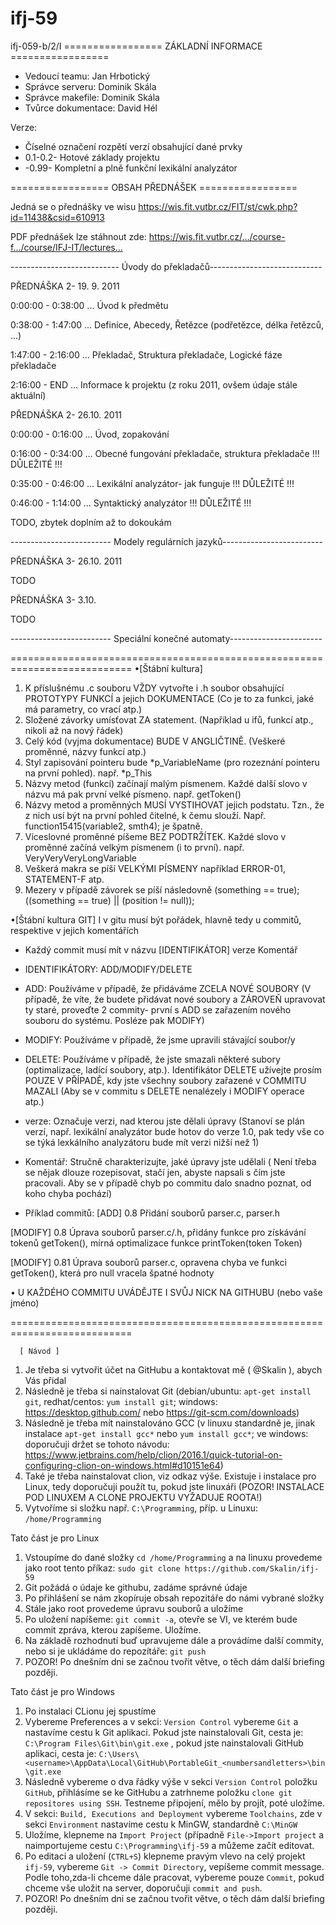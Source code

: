# ifj-59
ifj-059-b/2/I
================= ZÁKLADNÍ INFORMACE =================

- Vedoucí teamu: Jan Hrbotický
- Správce serveru: Dominik Skála
- Správce makefile: Dominik Skála
- Tvůrce dokumentace: David Hél
 

Verze:
- Číselné označení rozpětí verzí obsahující dané prvky
- 0.1-0.2- Hotové základy projektu
- -0.99- Kompletní a plně funkční lexikální analyzátor

================= OBSAH PŘEDNÁŠEK =================

Jedná se o přednášky ve wisu https://wis.fit.vutbr.cz/FIT/st/cwk.php?id=11438&csid=610913

PDF přednášek lze stáhnout zde: https://wis.fit.vutbr.cz/…/course-f…/course/IFJ-IT/lectures…

--------------------------- Úvody do překladačů----------------------------

PŘEDNÁŠKA 2- 19. 9. 2011

0:00:00 - 0:38:00 ... Úvod k předmětu

0:38:00 - 1:47:00 ... Definice, Abecedy, Řetězce (podřetězce, délka řetězců, ...)

1:47:00 - 2:16:00 ... Překladač, Struktura překladače, Logické fáze překladače

2:16:00 - END ... Informace k projektu (z roku 2011, ovšem údaje stále aktuální)



PŘEDNÁŠKA 2- 26.10. 2011

0:00:00 - 0:16:00 ... Úvod, zopakování

0:16:00 - 0:34:00 ... Obecné fungování překladače, struktura překladače !!! DŮLEŽITÉ !!!

0:35:00 - 0:46:00 ... Lexikální analyzátor- jak funguje !!! DŮLEŽITÉ !!!

0:46:00 - 1:14:00 ... Syntaktický analyzátor !!! DŮLEŽITÉ !!!

TODO, zbytek doplním až to dokoukám

------------------------- Modely regulárních jazyků-------------------------

PŘEDNÁŠKA 3- 26.10. 2011

TODO

PŘEDNÁŠKA 3- 3.10.

TODO

------------------------- Speciální konečné automaty-----------------------


===========================================================================
•[Štábní kultura]

1. K příslušnému .c souboru VŽDY vytvořte i .h soubor obsahující PROTOTYPY FUNKCÍ a jejich DOKUMENTACE (Co je to za funkci, jaké má parametry, co vrací atp.)
2. Složené závorky umísťovat ZA statement. (Například u ifů, funkcí atp., nikoli až na nový řádek)
3. Celý kód (vyjma dokumentace) BUDE V ANGLIČTINĚ. (Veškeré proměnné, názvy funkcí atp.)
4. Styl zapisování pointeru bude *p_VariableName (pro rozeznání pointeru na první pohled). např. *p_This
5. Názvy metod (funkcí) začínají malým písmenem. Každé další slovo v názvu má pak první velké písmeno. např. getToken()
6. Názvy metod a proměnných MUSÍ VYSTIHOVAT jejich podstatu. Tzn., že z nich usí být na první pohled čitelné, k čemu slouží. Např. function15415(variable2, smth4); je špatně.
7. Víceslovné proměnné píšeme BEZ PODTRŽÍTEK. Každé slovo v proměnné začíná velkým písmenem (i to první). např. VeryVeryVeryLongVariable
8. Veškerá makra se píší VELKÝMI PÍSMENY například ERROR-01, STATEMENT-F atp. 
9. Mezery v případě závorek se píší následovně (something == true); ((something == true) || (position != null));

•[Štábní kultura GIT]
 I v gitu musí být pořádek, hlavně tedy u commitů, respektive v jejich komentářích

- Každý commit musí mít v názvu [IDENTIFIKÁTOR] verze Komentář

- IDENTIFIKÁTORY: ADD/MODIFY/DELETE
- ADD: Používáme v případě, že přidáváme ZCELA NOVÉ SOUBORY (V případě, že víte, že budete přidávat nové soubory a ZÁROVEŇ upravovat ty staré, proveďte 2 commity- první s ADD se zařazením nového souboru do systému. Posléze pak MODIFY)
- MODIFY: Používáme v případě, že jsme upravili stávající soubor/y
- DELETE: Používáme v případě, že jste smazali některé subory (optimalizace, ladící soubory, atp.). Identifikátor DELETE užívejte prosím POUZE V PŘÍPADĚ, kdy jste všechny soubory zařazené v COMMITU MAZALI (Aby se v commitu s DELETE nenalézely i MODIFY operace atp.)

- verze: Označuje verzi, nad kterou jste dělali úpravy (Stanoví se plán verzí, např. lexikální analyzátor bude hotov do verze 1.0, pak tedy vše co se týká lexkálního analyzátoru bude mít verzi nižší než 1)

- Komentář: Stručně charakterizujte, jaké úpravy jste udělali ( Není třeba se nějak dlouze rozepisovat, stačí jen, abyste napsali s čím jste pracovali. Aby se v případě chyb po commitu dalo snadno poznat, od koho chyba pochází)

- Příklad commitů:
[ADD] 0.8 Přidání souborů parser.c, parser.h 

[MODIFY] 0.8 Úprava souborů parser.c/.h, přidány funkce pro získávání tokenů getToken(), mírná optimalizace funkce printToken(token Token)

[MODIFY] 0.81 Úprava souborů parser.c, opravena chyba ve funkci getToken(), která pro null vracela špatné hodnoty

• U KAŽDÉHO COMMITU UVÁDĚJTE I SVŮJ NICK NA GITHUBU (nebo vaše jméno)



===========================================================================

      [ Návod ]

1. Je třeba si vytvořit účet na GitHubu a kontaktovat mě ( @Skalin ), abych Vás přidal
2. Následně je třeba si nainstalovat Git (debian/ubuntu: `apt-get install git`, redhat/centos: `yum install git`; windows: https://desktop.github.com/ nebo https://git-scm.com/downloads)
3. Následně je třeba mít nainstalováno GCC (v linuxu standardně je, jinak instalace `apt-get install gcc*` nebo `yum install gcc*`; ve windows: doporučuji držet se tohoto návodu: https://www.jetbrains.com/help/clion/2016.1/quick-tutorial-on-configuring-clion-on-windows.html#d10151e64)
4. Také je třeba nainstalovat clion, viz odkaz výše. Existuje i instalace pro Linux, tedy doporučuji použít tu, pokud jste linuxáři (POZOR! INSTALACE POD LINUXEM A CLONE PROJEKTU VYŽADUJE ROOTA!)
5. Vytvoříme si složku např. `C:\Programming`, příp. u Linuxu: `/home/Programming`

Tato část je pro Linux
 1. Vstoupíme do dané složky `cd /home/Programming` a na linuxu provedeme jako root tento příkaz: `sudo git clone https://github.com/Skalin/ifj-59`
 2. Git požádá o údaje ke githubu, zadáme správné údaje
 3. Po přihlášení se nám zkopíruje obsah repozitáře do námi vybrané složky
 4. Stále jako root provedeme úpravu souborů a uložíme
 5. Po uložení napíšeme: `git commit -a`, otevře se VI, ve kterém bude commit zpráva, kterou zapíšeme. Uložíme.
 6. Na základě rozhodnutí buď upravujeme dále a provádíme další commity, nebo si je ukládáme do repozítáře: `git push`
 7. POZOR! Po dnešním dni se začnou tvořit větve, o těch dám další briefing později.
 
Tato část je pro Windows
 1. Po instalaci CLionu jej spustíme
 2. Vybereme Preferences a v sekci: `Version Control` vybereme `Git` a nastavíme cestu k Git aplikaci. Pokud jste nainstalovali Git, cesta je: `C:\Program Files\Git\bin\git.exe` , pokud jste nainstalovali GitHub aplikaci, cesta je: `C:\Users\<username>\AppData\Local\GitHub\PortableGit_<numbersandletters>\bin\git.exe`
 3. Následně vybereme o dva řádky výše v sekci `Version Control` položku `GitHub`, přihlásíme se ke GitHubu a zatrhneme položku `clone git repositores using SSH`. Testneme připojení, mělo by projít, poté uložíme.
 4. V sekci: `Build, Executions and Deployment` vybereme `Toolchains`, zde v sekci `Environment` nastavíme cestu k MinGW, standardně `C:\MinGW`
 5. Uložíme, klepneme na `Import Project` (případně `File->Import project` a naimportujeme cestu `C:\Programming\ifj-59` a můžeme začít editovat.
 6. Po editaci a uložení (`CTRL+S`) klepneme pravým vlevo na celý projekt `ifj-59`, vybereme `Git -> Commit Directory`, vepíšeme commit message. Podle toho,zda-li chceme dále pracovat, vybereme pouze `Commit`, pokud chceme vše uložit na server, doporučuji `commit and push`.
 7. POZOR! Po dnešním dni se začnou tvořit větve, o těch dám další briefing později.
